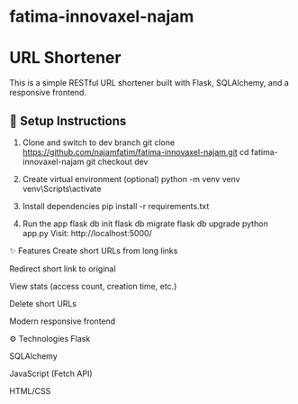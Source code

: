 # fatima-innovaxel-najam

# URL Shortener 

This is a simple RESTful URL shortener built with Flask, SQLAlchemy, and a responsive frontend.

## 🔧 Setup Instructions

1. Clone and switch to dev branch
git clone https://github.com/najamfatim/fatima-innovaxel-najam.git
cd fatima-innovaxel-najam
git checkout dev

2. Create virtual environment (optional)
python -m venv venv
venv\Scripts\activate

3. Install dependencies
pip install -r requirements.txt

4. Run the app
flask db init
flask db migrate
flask db upgrade
python app.py
Visit: http://localhost:5000/

✨ Features
Create short URLs from long links

Redirect short link to original

View stats (access count, creation time, etc.)

Delete short URLs

Modern responsive frontend

⚙️ Technologies
Flask

SQLAlchemy

JavaScript (Fetch API)

HTML/CSS

